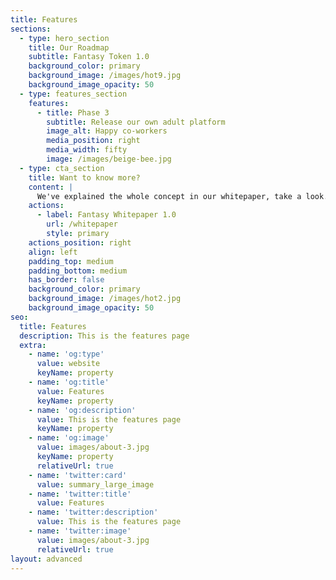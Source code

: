 ```yaml
---
title: Features
sections:
  - type: hero_section
    title: Our Roadmap
    subtitle: Fantasy Token 1.0
    background_color: primary
    background_image: /images/hot9.jpg
    background_image_opacity: 50
  - type: features_section
    features:
      - title: Phase 3
        subtitle: Release our own adult platform
        image_alt: Happy co-workers
        media_position: right
        media_width: fifty
        image: /images/beige-bee.jpg
  - type: cta_section
    title: Want to know more?
    content: |
      We've explained the whole concept in our whitepaper, take a look.
    actions:
      - label: Fantasy Whitepaper 1.0
        url: /whitepaper
        style: primary
    actions_position: right
    align: left
    padding_top: medium
    padding_bottom: medium
    has_border: false
    background_color: primary
    background_image: /images/hot2.jpg
    background_image_opacity: 50
seo:
  title: Features
  description: This is the features page
  extra:
    - name: 'og:type'
      value: website
      keyName: property
    - name: 'og:title'
      value: Features
      keyName: property
    - name: 'og:description'
      value: This is the features page
      keyName: property
    - name: 'og:image'
      value: images/about-3.jpg
      keyName: property
      relativeUrl: true
    - name: 'twitter:card'
      value: summary_large_image
    - name: 'twitter:title'
      value: Features
    - name: 'twitter:description'
      value: This is the features page
    - name: 'twitter:image'
      value: images/about-3.jpg
      relativeUrl: true
layout: advanced
---
```

